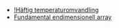 - [!Häftig temperaturomvandling](https://github.com/1dv024/exercise-cool-temperature-converter)
- [Fundamental endimensionell array](https://github.com/1dv024/exercise-fundamental-one-dimentional-array)
